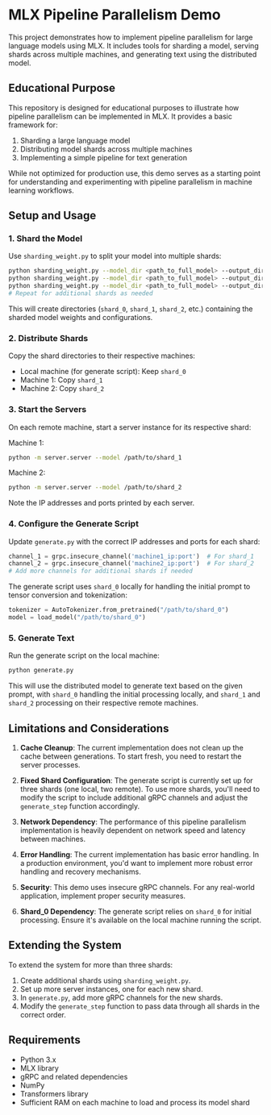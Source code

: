 # MLX Pipeline Parallelism Demo

This project demonstrates how to implement pipeline parallelism for large language models using MLX. It includes tools for sharding a model, serving shards across multiple machines, and generating text using the distributed model.

## Educational Purpose

This repository is designed for educational purposes to illustrate how pipeline parallelism can be implemented in MLX. It provides a basic framework for:

1. Sharding a large language model
2. Distributing model shards across multiple machines
3. Implementing a simple pipeline for text generation

While not optimized for production use, this demo serves as a starting point for understanding and experimenting with pipeline parallelism in machine learning workflows.

## Setup and Usage

### 1. Shard the Model

Use `sharding_weight.py` to split your model into multiple shards:

```bash
python sharding_weight.py --model_dir <path_to_full_model> --output_dir shard_0 --start_layer 0 --end_layer 2
python sharding_weight.py --model_dir <path_to_full_model> --output_dir shard_1 --start_layer 2 --end_layer 4
python sharding_weight.py --model_dir <path_to_full_model> --output_dir shard_2 --start_layer 4 --end_layer 6
# Repeat for additional shards as needed
```

This will create directories (`shard_0`, `shard_1`, `shard_2`, etc.) containing the sharded model weights and configurations.

### 2. Distribute Shards

Copy the shard directories to their respective machines:

- Local machine (for generate script): Keep `shard_0`
- Machine 1: Copy `shard_1`
- Machine 2: Copy `shard_2`

### 3. Start the Servers

On each remote machine, start a server instance for its respective shard:

Machine 1:

```bash
python -m server.server --model /path/to/shard_1
```

Machine 2:

```bash
python -m server.server --model /path/to/shard_2
```

Note the IP addresses and ports printed by each server.

### 4. Configure the Generate Script

Update `generate.py` with the correct IP addresses and ports for each shard:

```python
channel_1 = grpc.insecure_channel('machine1_ip:port')  # For shard_1
channel_2 = grpc.insecure_channel('machine2_ip:port')  # For shard_2
# Add more channels for additional shards if needed
```

The generate script uses `shard_0` locally for handling the initial prompt to tensor conversion and tokenization:

```python
tokenizer = AutoTokenizer.from_pretrained("/path/to/shard_0")
model = load_model("/path/to/shard_0")
```

### 5. Generate Text

Run the generate script on the local machine:

```bash
python generate.py
```

This will use the distributed model to generate text based on the given prompt, with `shard_0` handling the initial processing locally, and `shard_1` and `shard_2` processing on their respective remote machines.

## Limitations and Considerations

1. **Cache Cleanup**: The current implementation does not clean up the cache between generations. To start fresh, you need to restart the server processes.

2. **Fixed Shard Configuration**: The generate script is currently set up for three shards (one local, two remote). To use more shards, you'll need to modify the script to include additional gRPC channels and adjust the `generate_step` function accordingly.

3. **Network Dependency**: The performance of this pipeline parallelism implementation is heavily dependent on network speed and latency between machines.

4. **Error Handling**: The current implementation has basic error handling. In a production environment, you'd want to implement more robust error handling and recovery mechanisms.

5. **Security**: This demo uses insecure gRPC channels. For any real-world application, implement proper security measures.

6. **Shard_0 Dependency**: The generate script relies on `shard_0` for initial processing. Ensure it's available on the local machine running the script.

## Extending the System

To extend the system for more than three shards:

1. Create additional shards using `sharding_weight.py`.
2. Set up more server instances, one for each new shard.
3. In `generate.py`, add more gRPC channels for the new shards.
4. Modify the `generate_step` function to pass data through all shards in the correct order.

## Requirements

- Python 3.x
- MLX library
- gRPC and related dependencies
- NumPy
- Transformers library
- Sufficient RAM on each machine to load and process its model shard
